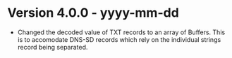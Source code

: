 # Version 4.0.0 - yyyy-mm-dd

- Changed the decoded value of TXT records to an array of Buffers. This is to accomodate DNS-SD records which rely on the individual strings record being separated.
